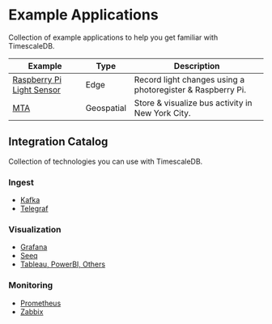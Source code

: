 # Example Applications

Collection of example applications to help you get familiar with TimescaleDB.


| Example | Type | Description |
|---|---|---|
| [Raspberry Pi Light Sensor](pi-light)| Edge | Record light changes using a photoregister & Raspberry Pi. |
| [MTA](mta) | Geospatial | Store & visualize bus activity in New York City. |



## Integration Catalog

Collection of technologies you can use with TimescaleDB.


### Ingest

- [Kafka](https://streamsets.com/blog/ingesting-data-apache-kafka-timescaledb/)
- [Telegraf](https://docs.timescale.com/v1.3/tutorials/telegraf-output-plugin)

### Visualization

- [Grafana](https://docs.timescale.com/v1.3/using-timescaledb/visualizing-data#grafana)
- [Seeq](https://seeq12.atlassian.net/wiki/spaces/KB/pages/376963207/SQL+Connection+Configuration#SQLConnectionConfiguration-TimescaleDB)
- [Tableau, PowerBI, Others](https://docs.timescale.com/v1.3/using-timescaledb/visualizing-data#other-viz-tools)

### Monitoring

- [Prometheus](https://docs.timescale.com/v1.3/tutorials/prometheus-adapter)
- [Zabbix](https://support.zabbix.com/browse/ZBXNEXT-4868)